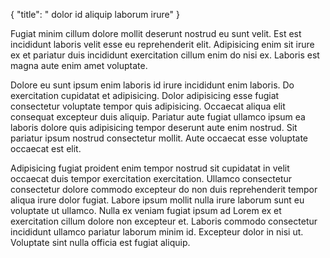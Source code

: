 {
  "title": " dolor id aliquip laborum irure"
}

Fugiat minim cillum dolore mollit deserunt nostrud eu sunt velit. Est est incididunt laboris velit esse eu reprehenderit elit. Adipisicing enim sit irure ex et pariatur duis incididunt exercitation cillum enim do nisi ex. Laboris est magna aute enim amet voluptate.

Dolore eu sunt ipsum enim laboris id irure incididunt enim laboris. Do exercitation cupidatat et adipisicing. Dolor adipisicing esse fugiat consectetur voluptate tempor quis adipisicing. Occaecat aliqua elit consequat excepteur duis aliquip. Pariatur aute fugiat ullamco ipsum ea laboris dolore quis adipisicing tempor deserunt aute enim nostrud. Sit pariatur ipsum nostrud consectetur mollit. Aute occaecat esse voluptate occaecat est elit.

Adipisicing fugiat proident enim tempor nostrud sit cupidatat in velit occaecat duis tempor exercitation exercitation. Ullamco consectetur consectetur dolore commodo excepteur do non duis reprehenderit tempor aliqua irure dolor fugiat. Labore ipsum mollit nulla irure laborum sunt eu voluptate ut ullamco. Nulla ex veniam fugiat ipsum ad Lorem ex et exercitation cillum dolore non excepteur et. Laboris commodo consectetur incididunt ullamco pariatur laborum minim id. Excepteur dolor in nisi ut. Voluptate sint nulla officia est fugiat aliquip.